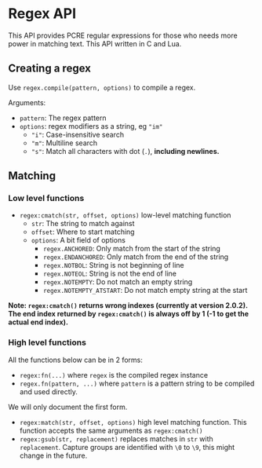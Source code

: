 # Regex API

This API provides PCRE regular expressions for those who needs more power in matching text.
This API written in C and Lua.

## Creating a regex
Use `regex.compile(pattern, options)` to compile a regex.

Arguments:
- `pattern`: The regex pattern
- `options`: regex modifiers as a string, eg `"im"`
  - `"i"`: Case-insensitive search
  - `"m"`: Multiline search
  - `"s"`: Match all characters with dot (`.`), **including newlines.**

## Matching

### Low level functions
- `regex:cmatch(str, offset, options)` low-level matching function
  - `str`: The string to match against
  - `offset`: Where to start matching
  - `options`: A bit field of options
    - `regex.ANCHORED`: Only match from the start of the string
    - `regex.ENDANCHORED`: Only match from the end of the string
    - `regex.NOTBOL`: String is not beginning of line
    - `regex.NOTEOL`: String is not the end of line
    - `regex.NOTEMPTY`: Do not match an empty string
    - `regex.NOTEMPTY_ATSTART`: Do not match empty string at the start
    
**Note: `regex:cmatch()` returns wrong indexes (currently at version 2.0.2).
  The end index returned by `regex:cmatch()` is always off by 1 (-1 to get the actual end index).**

### High level functions
All the functions below can be in 2 forms:
- `regex:fn(...)` where `regex` is the compiled regex instance
- `regex.fn(pattern, ...)` where `pattern` is a pattern string to be compiled and used directly.

We will only document the first form.

- `regex:match(str, offset, options)` high level matching function. This function accepts
  the same arguments as `regex:cmatch()`
- `regex:gsub(str, replacement)` replaces matches in `str` with `replacement`.
  Capture groups are identified with `\0` to `\9`, this might change in the future.
